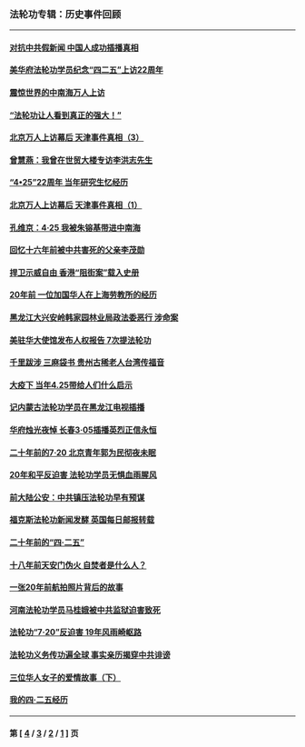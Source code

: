 ### 法轮功专辑：历史事件回顾
---
#### [对抗中共假新闻 中国人成功插播真相](../../pages/nf5793/n12910618.md?05250430) 
#### [美华府法轮功学员纪念“四二五”上访22周年](../../pages/nf5793/n12904445.md?05250430) 
#### [震惊世界的中南海万人上访](../../pages/nf5793/n12903976.md?05250430) 
#### [“法轮功让人看到真正的强大！”](../../pages/nf5793/n12903195.md?05250430) 
#### [北京万人上访幕后 天津事件真相（3）](../../pages/nf5793/n12902807.md?05250430) 
#### [曾慧燕：我曾在世贸大楼专访李洪志先生](../../pages/nf5793/n12898729.md?05250430) 
#### [“4•25”22周年 当年研究生忆经历](../../pages/nf5793/n12894152.md?05250430) 
#### [北京万人上访幕后 天津事件真相（1）](../../pages/nf5793/n12885174.md?05250430) 
#### [孔维京：4·25 我被朱镕基带进中南海](../../pages/nf5793/n12864987.md?05250430) 
#### [回忆十六年前被中共害死的父亲李茂勋](../../pages/nf5793/n12880270.md?05250430) 
#### [捍卫示威自由 香港“阻街案”载入史册](../../pages/nf5793/n12811245.md?05250430) 
#### [20年前 一位加国华人在上海劳教所的经历](../../pages/nf5793/n12707932.md?05250430) 
#### [黑龙江大兴安岭韩家园林业局政法委恶行 涉命案](../../pages/nf5793/n12622815.md?05250430) 
#### [美驻华大使馆发布人权报告 7次提法轮功](../../pages/nf5793/n12520541.md?05250430) 
#### [千里跋涉 三麻袋书 贵州古稀老人台湾传福音](../../pages/nf5793/n12198750.md?05250430) 
#### [大疫下 当年4.25带给人们什么启示](../../pages/nf5793/n12058565.md?05250430) 
#### [记内蒙古法轮功学员在黑龙江电视插播](../../pages/nf5793/n11699194.md?05250430) 
#### [华府烛光夜悼 长春3·05插播英烈正信永恒](../../pages/nf5793/n11397432.md?05250430) 
#### [二十年前的7·20 北京青年郭为民彻夜未眠](../../pages/nf5793/n11354195.md?05250430) 
#### [20年和平反迫害 法轮功学员无惧血雨腥风](../../pages/nf5793/n11348279.md?05250430) 
#### [前大陆公安：中共镇压法轮功早有预谋](../../pages/nf5793/n11352168.md?05250430) 
#### [福克斯法轮功新闻发酵  英国每日邮报转载](../../pages/nf5793/n11285952.md?05250430) 
#### [二十年前的“四·二五”](../../pages/nf5793/n11207639.md?05250430) 
#### [十八年前天安门伪火 自焚者是什么人？](../../pages/nf5793/n10996556.md?05250430) 
#### [一张20年前航拍照片背后的故事](../../pages/nf5793/n10693797.md?05250430) 
#### [河南法轮功学员马桂娥被中共监狱迫害致死](../../pages/nf5793/n10684974.md?05250430) 
#### [法轮功“7‧20”反迫害 19年风雨崎岖路](../../pages/nf5793/n10570834.md?05250430) 
#### [法轮功义务传功遍全球 事实亲历揭穿中共诽谤](../../pages/nf5793/n10581061.md?05250430) 
#### [三位华人女子的爱情故事（下）](../../pages/nf5793/n10435541.md?05250430) 
#### [我的四·二五经历](../../pages/nf5793/n10347081.md?05250430) 

---
#### 第 [ [4](./4.md?05250430) / [3](./3.md?05250430) / [2](./2.md?05250430) / [1](./1.md?05250430) ] 页
